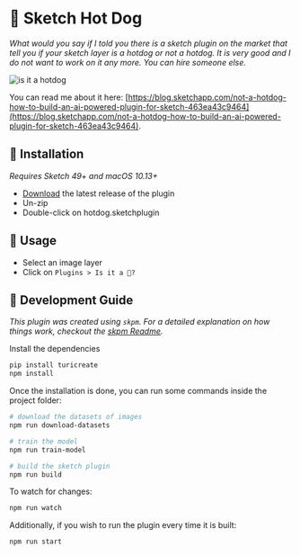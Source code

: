 # 🌭  Sketch Hot Dog

_What would you say if I told you there is a sketch plugin on the market that tell you if your sketch layer is a hotdog or not a hotdog. It is very good and I do not want to work on it any more. You can hire someone else._

![is it a hotdog](https://user-images.githubusercontent.com/3254314/40763672-7d9179ec-645a-11e8-9c42-a533ac896a40.gif)

You can read me about it here: [https://blog.sketchapp.com/not-a-hotdog-how-to-build-an-ai-powered-plugin-for-sketch-463ea43c9464](https://blog.sketchapp.com/not-a-hotdog-how-to-build-an-ai-powered-plugin-for-sketch-463ea43c9464).

## 🌭  Installation

_Requires Sketch 49+ and macOS 10.13+_

* [Download](https://github.com/mathieudutour/sketch-hotdog/releases/latest) the latest release of the plugin
* Un-zip
* Double-click on hotdog.sketchplugin

## 🌭  Usage

* Select an image layer
* Click on `Plugins > Is it a 🌭?`

## 🌭  Development Guide

_This plugin was created using `skpm`. For a detailed explanation on how things work, checkout the [skpm Readme](https://github.com/skpm/skpm/blob/master/README.md)._

Install the dependencies

```bash
pip install turicreate
npm install
```

Once the installation is done, you can run some commands inside the project folder:

```bash
# download the datasets of images
npm run download-datasets

# train the model
npm run train-model

# build the sketch plugin
npm run build
```

To watch for changes:

```bash
npm run watch
```

Additionally, if you wish to run the plugin every time it is built:

```bash
npm run start
```
